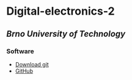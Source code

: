 # Digital-electronics-2

## *Brno University of Technology*

### Software

* [Download git](https://git-scm.com/)
* [GitHub](https://github.com/)

